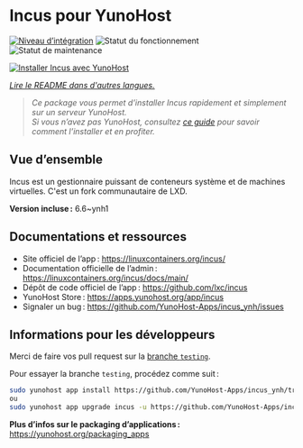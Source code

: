 <!--
Nota bene : ce README est automatiquement généré par <https://github.com/YunoHost/apps/tree/master/tools/readme_generator>
Il NE doit PAS être modifié à la main.
-->

# Incus pour YunoHost

[![Niveau d’intégration](https://apps.yunohost.org/badge/integration/incus)](https://ci-apps.yunohost.org/ci/apps/incus/)
![Statut du fonctionnement](https://apps.yunohost.org/badge/state/incus)
![Statut de maintenance](https://apps.yunohost.org/badge/maintained/incus)

[![Installer Incus avec YunoHost](https://install-app.yunohost.org/install-with-yunohost.svg)](https://install-app.yunohost.org/?app=incus)

*[Lire le README dans d'autres langues.](./ALL_README.md)*

> *Ce package vous permet d’installer Incus rapidement et simplement sur un serveur YunoHost.*  
> *Si vous n’avez pas YunoHost, consultez [ce guide](https://yunohost.org/install) pour savoir comment l’installer et en profiter.*

## Vue d’ensemble

Incus est un gestionnaire puissant de conteneurs système et de machines virtuelles. C'est un fork communautaire de LXD.


**Version incluse :** 6.6~ynh1
## Documentations et ressources

- Site officiel de l’app : <https://linuxcontainers.org/incus/>
- Documentation officielle de l’admin : <https://linuxcontainers.org/incus/docs/main/>
- Dépôt de code officiel de l’app : <https://github.com/lxc/incus>
- YunoHost Store : <https://apps.yunohost.org/app/incus>
- Signaler un bug : <https://github.com/YunoHost-Apps/incus_ynh/issues>

## Informations pour les développeurs

Merci de faire vos pull request sur la [branche `testing`](https://github.com/YunoHost-Apps/incus_ynh/tree/testing).

Pour essayer la branche `testing`, procédez comme suit :

```bash
sudo yunohost app install https://github.com/YunoHost-Apps/incus_ynh/tree/testing --debug
ou
sudo yunohost app upgrade incus -u https://github.com/YunoHost-Apps/incus_ynh/tree/testing --debug
```

**Plus d’infos sur le packaging d’applications :** <https://yunohost.org/packaging_apps>
